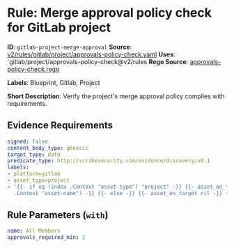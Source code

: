 # Rule: Merge approval policy check for GitLab project

**ID**: `gitlab-project-merge-approval`
**Source**: [v2/rules/gitlab/project/approvals-policy-check.yaml](https://github.com/scribe-public/sample-policies/v2/rules/gitlab/project/approvals-policy-check.yaml)
**Uses**: `gitlab/project/approvals-policy-check@v2/rules
**Rego Source**: [approvals-policy-check.rego](https://github.com/scribe-public/sample-policies/v2/rules/gitlab/project/approvals-policy-check.rego)

**Labels**: Blueprint, Gitlab, Project

**Short Description**: Verify the project's merge approval policy complies with requirements.

## Evidence Requirements

```yaml
signed: false
content_body_type: generic
target_type: data
predicate_type: http://scribesecurity.com/evidence/discovery/v0.1
labels:
- platform=gitlab
- asset_type=project
- '{{- if eq (index .Context "asset-type") "project" -}} {{- asset_on_target (index
  .Context "asset-name") -}} {{- else -}} {{- asset_on_target nil -}} {{- end -}}'
```
## Rule Parameters (`with`)

```yaml
name: All Members
approvals_required_min: 2
```
